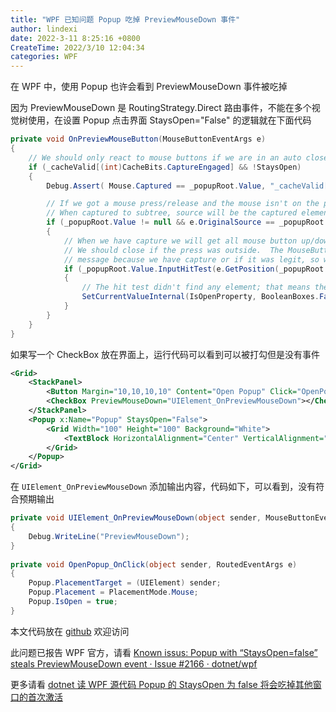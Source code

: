 ```yaml
---
title: "WPF 已知问题 Popup 吃掉 PreviewMouseDown 事件"
author: lindexi
date: 2022-3-11 8:25:16 +0800
CreateTime: 2022/3/10 12:04:34
categories: WPF
---
```


在 WPF 中，使用 Popup 也许会看到 PreviewMouseDown 事件被吃掉

<!--more-->


<!-- CreateTime:2022/3/10 12:04:34 -->

<!-- 发布 -->
<!-- 博客 -->

因为 PreviewMouseDown 是 RoutingStrategy.Direct 路由事件，不能在多个视觉树使用，在设置 Popup 点击界面 StaysOpen="False" 的逻辑就在下面代码

```csharp
private void OnPreviewMouseButton(MouseButtonEventArgs e)
{
    // We should only react to mouse buttons if we are in an auto close mode (where we have capture)
    if (_cacheValid[(int)CacheBits.CaptureEngaged] && !StaysOpen)
    {
        Debug.Assert( Mouse.Captured == _popupRoot.Value, "_cacheValid[(int)CacheBits.CaptureEngaged] == true but Mouse.Captured != _popupRoot");

        // If we got a mouse press/release and the mouse isn't on the popup (popup root), dismiss.
        // When captured to subtree, source will be the captured element for events outside the popup.
        if (_popupRoot.Value != null && e.OriginalSource == _popupRoot.Value)
        {
            // When we have capture we will get all mouse button up/down messages.
            // We should close if the press was outside.  The MouseButtonEventArgs don't tell whether we get this
            // message because we have capture or if it was legit, so we have to do a hit test.
            if (_popupRoot.Value.InputHitTest(e.GetPosition(_popupRoot.Value)) == null)
            {
                // The hit test didn't find any element; that means the click happened outside the popup.
                SetCurrentValueInternal(IsOpenProperty, BooleanBoxes.FalseBox);
            }
        }
    }
}
```

如果写一个 CheckBox 放在界面上，运行代码可以看到可以被打勾但是没有事件

```xml
<Grid>
    <StackPanel>
        <Button Margin="10,10,10,10" Content="Open Popup" Click="OpenPopup_OnClick"></Button>
        <CheckBox PreviewMouseDown="UIElement_OnPreviewMouseDown"></CheckBox>
    </StackPanel>
    <Popup x:Name="Popup" StaysOpen="False">
        <Grid Width="100" Height="100" Background="White">
            <TextBlock HorizontalAlignment="Center" VerticalAlignment="Center" Text="Popup"></TextBlock>
        </Grid>
    </Popup>
</Grid>
```

在 `UIElement_OnPreviewMouseDown` 添加输出内容，代码如下，可以看到，没有符合预期输出

```csharp
private void UIElement_OnPreviewMouseDown(object sender, MouseButtonEventArgs e)
{
    Debug.WriteLine("PreviewMouseDown");
}
 
private void OpenPopup_OnClick(object sender, RoutedEventArgs e)
{
    Popup.PlacementTarget = (UIElement) sender;
    Popup.Placement = PlacementMode.Mouse;
    Popup.IsOpen = true;
}
```

本文代码放在 [github](https://github.com/lindexi/lindexi_gd/tree/46e813ad18655df1653e1fb9de6c238f91171443/NayfarwehelaFebeejochar) 欢迎访问

此问题已报告 WPF 官方，请看 [Known issus: Popup with “StaysOpen=false” steals PreviewMouseDown event · Issue #2166 · dotnet/wpf](https://github.com/dotnet/wpf/issues/2166 )

更多请看 [dotnet 读 WPF 源代码 Popup 的 StaysOpen 为 false 将会吃掉其他窗口的首次激活](https://blog.lindexi.com/post/dotnet-%E8%AF%BB-WPF-%E6%BA%90%E4%BB%A3%E7%A0%81-Popup-%E7%9A%84-StaysOpen-%E4%B8%BA-false-%E5%B0%86%E4%BC%9A%E5%90%83%E6%8E%89%E5%85%B6%E4%BB%96%E7%AA%97%E5%8F%A3%E7%9A%84%E9%A6%96%E6%AC%A1%E6%BF%80%E6%B4%BB.html )

